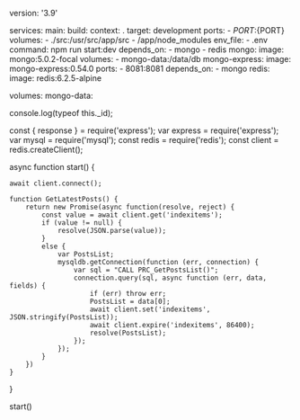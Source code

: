 version: '3.9'

services:
main:
build:
context: .
target: development
ports: - ${PORT}:${PORT}
volumes: - ./src:/usr/src/app/src - /app/node_modules
env_file: - .env
command: npm run start:dev
depends_on: - mongo - redis
mongo:
image: mongo:5.0.2-focal
volumes: - mongo-data:/data/db
mongo-express:
image: mongo-express:0.54.0
ports: - 8081:8081
depends_on: - mongo
redis:
image: redis:6.2.5-alpine

volumes:
mongo-data:

console.log(typeof this.\_id);


const { response } = require('express');
var express = require('express');
var mysql = require('mysql');
const redis = require('redis');
const client = redis.createClient();

async function start() {

    await client.connect();

    function GetLatestPosts() {
        return new Promise(async function(resolve, reject) {
            const value = await client.get('indexitems');
            if (value != null) {
                resolve(JSON.parse(value));
            }
            else {
                var PostsList;
                mysqldb.getConnection(function (err, connection) {
                    var sql = "CALL PRC_GetPostsList()";
                    connection.query(sql, async function (err, data, fields) {
                        if (err) throw err;
                        PostsList = data[0];
                        await client.set('indexitems', JSON.stringify(PostsList));
                        await client.expire('indexitems', 86400);
                        resolve(PostsList);  
                    });
                });
            }
        })
    }
}

start()